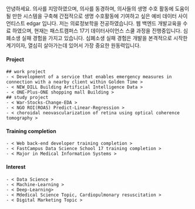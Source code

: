 안녕하세요.
의사를 지망하였으며, 의사를 동경하며, 의사들의 생명 수호 활동에 도움이 될 만한 시스템을 구축해 간접적으로 생명 수호활동에 기여하고 싶은 예비 데이터 사이언티스트 edgar 입니다.
저는 의료정보학을 전공하였습니다. 웹 백엔드 개발교육을 수료 하였으며, 현재는 패스트캠퍼스 17기 데이터사이언스 스쿨 과정을 진행중입니다.
심폐소생 실패 경험을 가지고 있습니다. 심폐소생 실패 경험은 개발을 본격적으로 시작한 계기이자, 열심히 살아가는데 있어서 가장 중요한 원동력입니다.

  
  #### Project
    ## work project
    - < Development of a service that enables emergency measures in connection with a nearby client within Golden Time > 
    - < NEW_DILL Building Artificial Intelligence Data >
    - < ONE-Plus-ONE shopping mall Building >
    ## study project
    - < War-Stocks-Change-EDA >
    - < NGO ROI(ROAS) Predict-Linear-Regression >
    - < choroidal neovascularization of retina using optical coherence tomography >
  #### Training completion
    - < Web back-end developer training completion >
    - < FastCampus Data Science School 17 training completion >
    - < Major in Medical Information Systems >
  #### Interest
    - < Data Science >
    - < Machine-Learning >
    - < Deep-Learning>
    - < Mdedical Science Topic, Cardiopulmonary resuscitation >
    - < Digital Marketing Topic >

